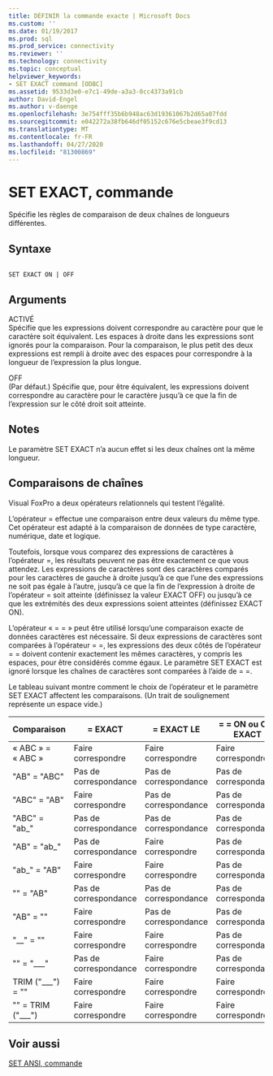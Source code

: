 ```yaml
---
title: DÉFINIR la commande exacte | Microsoft Docs
ms.custom: ''
ms.date: 01/19/2017
ms.prod: sql
ms.prod_service: connectivity
ms.reviewer: ''
ms.technology: connectivity
ms.topic: conceptual
helpviewer_keywords:
- SET EXACT command [ODBC]
ms.assetid: 9533d3e0-e7c1-49de-a3a3-0cc4373a91cb
author: David-Engel
ms.author: v-daenge
ms.openlocfilehash: 3e754fff35b6b948ac63d19361067b2d65a07fdd
ms.sourcegitcommit: e042272a38fb646df05152c676e5cbeae3f9cd13
ms.translationtype: MT
ms.contentlocale: fr-FR
ms.lasthandoff: 04/27/2020
ms.locfileid: "81300869"
---
```

# <a name="set-exact-command"></a>SET EXACT, commande
Spécifie les règles de comparaison de deux chaînes de longueurs différentes.  
  
## <a name="syntax"></a>Syntaxe  
  
```  
  
SET EXACT ON | OFF  
```  
  
## <a name="arguments"></a>Arguments  
 ACTIVÉ  
 Spécifie que les expressions doivent correspondre au caractère pour que le caractère soit équivalent. Les espaces à droite dans les expressions sont ignorés pour la comparaison. Pour la comparaison, le plus petit des deux expressions est rempli à droite avec des espaces pour correspondre à la longueur de l’expression la plus longue.  
  
 OFF  
 (Par défaut.) Spécifie que, pour être équivalent, les expressions doivent correspondre au caractère pour le caractère jusqu’à ce que la fin de l’expression sur le côté droit soit atteinte.  
  
## <a name="remarks"></a>Notes  
 Le paramètre SET EXACT n’a aucun effet si les deux chaînes ont la même longueur.  
  
## <a name="string-comparisons"></a>Comparaisons de chaînes  
 Visual FoxPro a deux opérateurs relationnels qui testent l’égalité.  
  
 L’opérateur = effectue une comparaison entre deux valeurs du même type. Cet opérateur est adapté à la comparaison de données de type caractère, numérique, date et logique.  
  
 Toutefois, lorsque vous comparez des expressions de caractères à l’opérateur =, les résultats peuvent ne pas être exactement ce que vous attendez. Les expressions de caractères sont des caractères comparés pour les caractères de gauche à droite jusqu’à ce que l’une des expressions ne soit pas égale à l’autre, jusqu’à ce que la fin de l’expression à droite de l’opérateur = soit atteinte (définissez la valeur EXACT OFF) ou jusqu’à ce que les extrémités des deux expressions soient atteintes (définissez EXACT ON).  
  
 L’opérateur « = = » peut être utilisé lorsqu’une comparaison exacte de données caractères est nécessaire. Si deux expressions de caractères sont comparées à l’opérateur = =, les expressions des deux côtés de l’opérateur = = doivent contenir exactement les mêmes caractères, y compris les espaces, pour être considérés comme égaux. Le paramètre SET EXACT est ignoré lorsque les chaînes de caractères sont comparées à l’aide de = =.  
  
 Le tableau suivant montre comment le choix de l’opérateur et le paramètre SET EXACT affectent les comparaisons. (Un trait de soulignement représente un espace vide.)  
  
|Comparaison|= EXACT|= EXACT LE|= = ON ou OFF EXACT|  
|----------------|------------------|-----------------|--------------------------|  
|« ABC » = « ABC »|Faire correspondre|Faire correspondre|Faire correspondre|  
|"AB" = "ABC"|Pas de correspondance|Pas de correspondance|Pas de correspondance|  
|"ABC" = "AB"|Faire correspondre|Pas de correspondance|Pas de correspondance|  
|"ABC" = "ab_"|Pas de correspondance|Pas de correspondance|Pas de correspondance|  
|"AB" = "ab_"|Pas de correspondance|Faire correspondre|Pas de correspondance|  
|"ab_" = "AB"|Faire correspondre|Faire correspondre|Pas de correspondance|  
|"" = "AB"|Pas de correspondance|Pas de correspondance|Pas de correspondance|  
|"AB" = ""|Faire correspondre|Pas de correspondance|Pas de correspondance|  
|"__" = ""|Faire correspondre|Faire correspondre|Pas de correspondance|  
|"" = "___"|Pas de correspondance|Faire correspondre|Pas de correspondance|  
|TRIM ("___") = ""|Faire correspondre|Faire correspondre|Faire correspondre|  
|"" = TRIM ("___")|Faire correspondre|Faire correspondre|Faire correspondre|  
  
## <a name="see-also"></a>Voir aussi  
 [SET ANSI, commande](../../odbc/microsoft/set-ansi-command.md)
